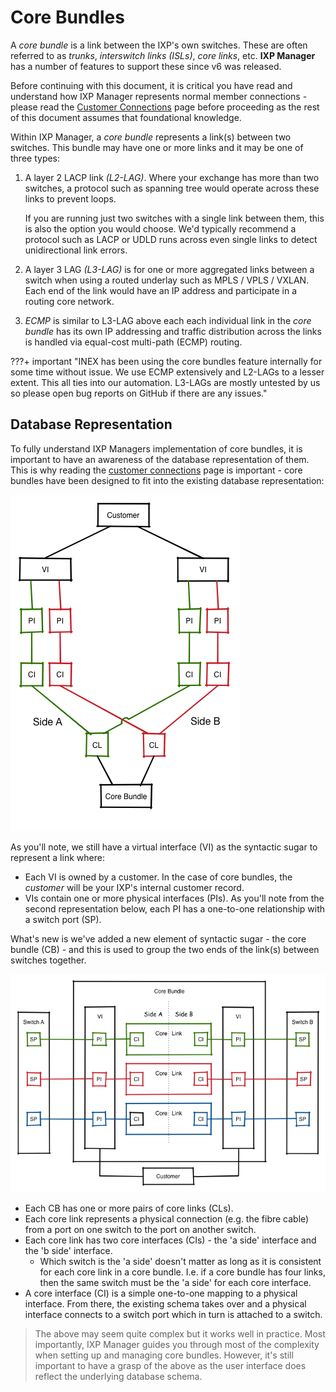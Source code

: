 # Core Bundles

A *core bundle* is a link between the IXP's own switches. These are often referred to as *trunks*, *interswitch links (ISLs)*, *core links*, etc. **IXP Manager** has a number of features to support these since v6 was released.

Before continuing with this document, it is critical you have read and understand how IXP Manager represents normal member connections - please read the [Customer Connections](../usage/interfaces.md) page before proceeding as the rest of this document assumes that foundational knowledge.

Within IXP Manager, a *core bundle* represents a link(s) between two switches. This bundle may have one or more links and it may be one of three types:

1. A layer 2 LACP link *(L2-LAG)*. Where your exchange has more than two switches, a protocol such as spanning tree would operate across these links to prevent loops.

    If you are running just two switches with a single link between them, this is also the option you would choose. We'd typically recommend a protocol such as LACP or UDLD runs across even single links to detect unidirectional link errors.

2. A layer 3 LAG *(L3-LAG)* is for one or more aggregated links between a switch when using a routed underlay such as MPLS / VPLS / VXLAN. Each end of the link would have an IP address and participate in a routing core network.

3. *ECMP* is similar to L3-LAG above each each individual link in the *core bundle* has its own IP addressing and traffic distribution across the links is handled via equal-cost multi-path (ECMP) routing.

???+ important "INEX has been using the core bundles feature internally for some time without issue. We use ECMP extensively and L2-LAGs to a lesser extent. This all ties into our automation. L3-LAGs are mostly untested by us so please open bug reports on GitHub if there are any issues."


## Database Representation

To fully understand IXP Managers implementation of core bundles, it is important to have an awareness of the database representation of them. This is why reading the [customer connections](../usage/interfaces.md) page is important - core bundles have been designed to fit into the existing database representation:

![Core Bundles - Database Objects](img/core-bundles-db.png)

As you'll note, we still have a virtual interface (VI) as the syntactic sugar to represent a link where:

* Each VI is owned by a customer. In the case of core bundles, the *customer* will be your IXP's internal customer record.
* VIs contain one or more physical interfaces (PIs). As you'll note from the second representation below, each PI has a one-to-one relationship with a switch port (SP).

What's new is we've added a new element of syntactic sugar - the core bundle (CB) - and this is used to group the two ends of the link(s) between switches together.

![Core Bundles - Database Objects](img/core-bundles-db2.png)

* Each CB has one or more pairs of core links (CLs).
* Each core link represents a physical connection (e.g. the fibre cable) from a port on one switch to the port on another switch.
* Each core link has two core interfaces (CIs) - the 'a side' interface and the 'b side' interface.
  * Which switch is the 'a side' doesn't matter as long as it is consistent for each core link in a core bundle. I.e. if a core bundle has four links, then the same switch must be the 'a side' for each core interface.
* A core interface (CI) is a simple one-to-one mapping to a physical interface. From there, the existing schema takes over and a physical interface connects to a switch port which in turn is attached to a switch.

> The above may seem quite complex but it works well in practice. Most importantly, IXP Manager guides you through most of the complexity when setting up and managing core bundles. However, it's still important to have a grasp of the above as the user interface does reflect the underlying database schema.
